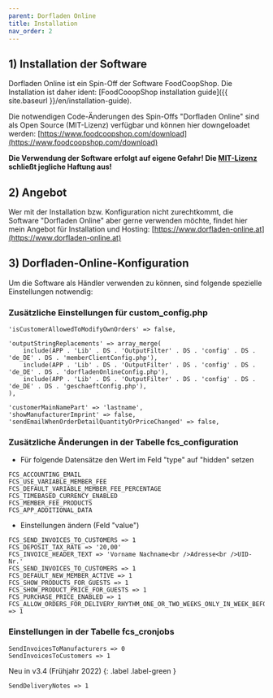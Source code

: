 ```yaml
---
parent: Dorfladen Online
title: Installation
nav_order: 2
---
```


## 1) Installation der Software

Dorfladen Online ist ein Spin-Off der Software FoodCoopShop. Die Installation ist daher ident:
[FoodCooopShop installation guide]({{ site.baseurl }}/en/installation-guide).

Die notwendigen Code-Änderungen des Spin-Offs "Dorfladen Online" sind als Open Source (MIT-Lizenz) verfügbar und können hier downgeloadet werden:
[https://www.foodcoopshop.com/download](https://www.foodcoopshop.com/download)

**Die Verwendung der Software erfolgt auf eigene Gefahr! Die [MIT-Lizenz]({{site.repo_url}}/blob/develop/LICENSE) schließt jegliche Haftung aus!**

## 2) Angebot

Wer mit der Installation bzw. Konfiguration nicht zurechtkommt, die Software "Dorfladen Online" aber gerne verwenden möchte, findet hier mein Angebot für Installation und Hosting: [https://www.dorfladen-online.at](https://www.dorfladen-online.at)

## 3) Dorfladen-Online-Konfiguration

Um die Software als Händler verwenden zu können, sind folgende spezielle Einstellungen notwendig:

### Zusätzliche Einstellungen für custom_config.php

```
'isCustomerAllowedToModifyOwnOrders' => false,

'outputStringReplacements' => array_merge(
    include(APP . 'Lib' . DS . 'OutputFilter' . DS . 'config' . DS . 'de_DE' . DS . 'memberClientConfig.php'),
    include(APP . 'Lib' . DS . 'OutputFilter' . DS . 'config' . DS . 'de_DE' . DS . 'dorfladenOnlineConfig.php'),
    include(APP . 'Lib' . DS . 'OutputFilter' . DS . 'config' . DS . 'de_DE' . DS . 'geschaeftConfig.php'),
),

'customerMainNamePart' => 'lastname',
'showManufacturerImprint' => false,
'sendEmailWhenOrderDetailQuantityOrPriceChanged' => false,
```

### Zusätzliche Änderungen in der Tabelle fcs_configuration

* Für folgende Datensätze den Wert im Feld "type" auf "hidden" setzen

```
FCS_ACCOUNTING_EMAIL
FCS_USE_VARIABLE_MEMBER_FEE
FCS_DEFAULT_VARIABLE_MEMBER_FEE_PERCENTAGE
FCS_TIMEBASED_CURRENCY_ENABLED
FCS_MEMBER_FEE_PRODUCTS
FCS_APP_ADDITIONAL_DATA
```

* Einstellungen ändern (Feld "value")

```
FCS_SEND_INVOICES_TO_CUSTOMERS => 1
FCS_DEPOSIT_TAX_RATE => '20,00'
FCS_INVOICE_HEADER_TEXT => 'Vorname Nachname<br />Adresse<br />UID-Nr.'
FCS_SEND_INVOICES_TO_CUSTOMERS => 1
FCS_DEFAULT_NEW_MEMBER_ACTIVE => 1
FCS_SHOW_PRODUCTS_FOR_GUESTS => 1
FCS_SHOW_PRODUCT_PRICE_FOR_GUESTS => 1
FCS_PURCHASE_PRICE_ENABLED => 1
FCS_ALLOW_ORDERS_FOR_DELIVERY_RHYTHM_ONE_OR_TWO_WEEKS_ONLY_IN_WEEK_BEFORE_DELIVERY => 1
```


### Einstellungen in der Tabelle fcs_cronjobs
```
SendInvoicesToManufacturers => 0
SendInvoicesToCustomers => 1
```

Neu in v3.4 (Frühjahr 2022)
{: .label .label-green }

```
SendDeliveryNotes => 1
```
